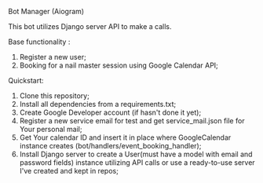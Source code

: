 Bot Manager (Aiogram)

This bot utilizes Django server API to make a calls.

Base functionality :

1) Register a new user;
2) Booking for a nail master session using Google Calendar API;


Quickstart:

1) Clone this repository;
2) Install all dependencies from a requirements.txt;
3) Create Google Developer account (if hasn't done it yet);
4) Register a new service email for test and get service_mail.json file for Your personal mail;
5) Get Your calendar ID and insert it in place where GoogleCalendar instance creates (bot/handlers/event_booking_handler);
6) Install Django server to create a User(must have a model with email and password fields) instance utilizing API calls or use a ready-to-use server I've created and kept in repos;